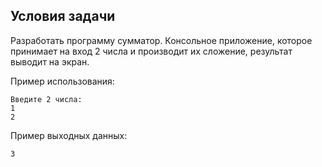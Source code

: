 ## Условия задачи

Разработать программу сумматор. Консольное приложение, которое принимает на вход 2 числа и производит их сложение, результат выводит на экран.

Пример использования:
```
Введите 2 числа:
1
2
```

Пример выходных данных:
```
3
```